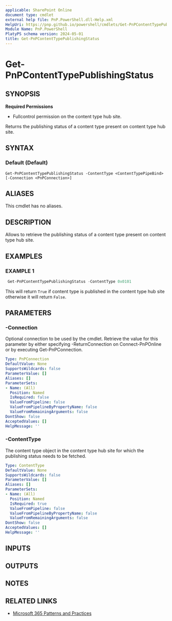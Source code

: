 ```yaml
---
applicable: SharePoint Online
document type: cmdlet
external help file: PnP.PowerShell.dll-Help.xml
HelpUri: https://pnp.github.io/powershell/cmdlets/Get-PnPContentTypePublishingStatus.html
Module Name: PnP.PowerShell
PlatyPS schema version: 2024-05-01
title: Get-PnPContentTypePublishingStatus
---
```


# Get-PnPContentTypePublishingStatus

## SYNOPSIS

**Required Permissions**

  * Fullcontrol permission on the content type hub site.

Returns the publishing status of a content type present on content type hub site.

## SYNTAX

### Default (Default)

```
Get-PnPContentTypePublishingStatus -ContentType <ContentTypePipeBind> [-Connection <PnPConnection>]
```

## ALIASES

This cmdlet has no aliases.

## DESCRIPTION

Allows to retrieve the publishing status of a content type present on content type hub site.

## EXAMPLES

### EXAMPLE 1

```powershell
 Get-PnPContentTypePublishingStatus -ContentType 0x0101
```

This will return `True` if content type is published in the content type hub site otherwise it will return `False`.

## PARAMETERS

### -Connection

Optional connection to be used by the cmdlet. Retrieve the value for this parameter by either specifying -ReturnConnection on Connect-PnPOnline or by executing Get-PnPConnection.

```yaml
Type: PnPConnection
DefaultValue: None
SupportsWildcards: false
ParameterValue: []
Aliases: []
ParameterSets:
- Name: (All)
  Position: Named
  IsRequired: false
  ValueFromPipeline: false
  ValueFromPipelineByPropertyName: false
  ValueFromRemainingArguments: false
DontShow: false
AcceptedValues: []
HelpMessage: ''
```

### -ContentType

The content type object in the content type hub site for which the publishing status needs to be fetched.

```yaml
Type: ContentType
DefaultValue: None
SupportsWildcards: false
ParameterValue: []
Aliases: []
ParameterSets:
- Name: (All)
  Position: Named
  IsRequired: true
  ValueFromPipeline: false
  ValueFromPipelineByPropertyName: false
  ValueFromRemainingArguments: false
DontShow: false
AcceptedValues: []
HelpMessage: ''
```

## INPUTS

## OUTPUTS

## NOTES

## RELATED LINKS

- [Microsoft 365 Patterns and Practices](https://aka.ms/m365pnp)
